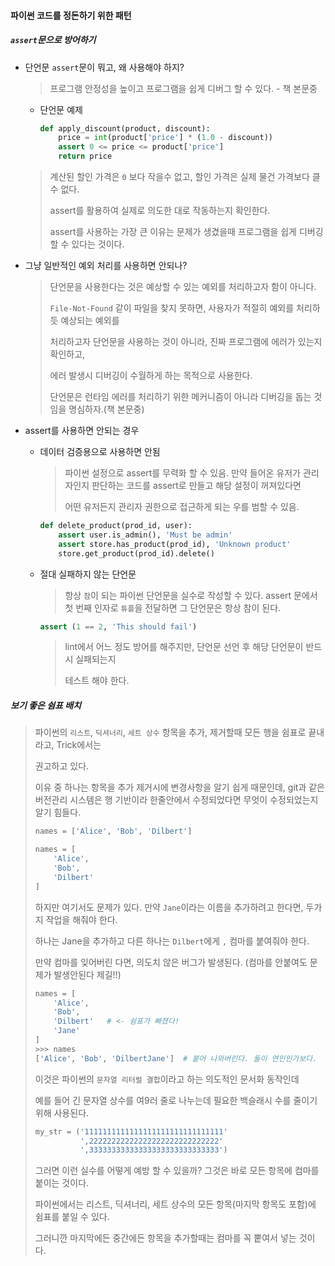 #### 파이썬 코드를 정돈하기 위한 패턴



##### `assert`문으로 방어하기

- 단언문 `assert`문이 뭐고, 왜 사용해야 하지?

  > 프로그램 안정성을 높이고 프로그램을 쉽게 디버그 할 수 있다. - 책 본문중

  - 단언문 예제

    ```python
    def apply_discount(product, discount):
        price = int(product['price'] * (1.0 - discount))
        assert 0 <= price <= product['price']
        return price
    ```

  > 계산된 할인 가격은 `0` 보다 작을수 없고, 할인 가격은 실제 물건 가격보다 클 수 없다.
  >
  > assert를 활용하여 실제로 의도한 대로 작동하는지 확인한다.
  >
  > assert를 사용하는 가장 큰 이유는 문제가 생겼을때 프로그램을 쉽게 디버깅 할 수 있다는 것이다.



- 그냥 일반적인 예외 처리를 사용하면 안되나?

  > 단언문을 사용한다는 것은 예상할 수 있는 예외를 처리하고자 함이 아니다.
  >
  >  `File-Not-Found` 같이 파일을 찾지 못하면, 사용자가 적절히 예외를 처리하듯 예상되는 예외를 
  >
  > 처리하고자 단언문을 사용하는 것이 아니라, 진짜 프로그램에 에러가 있는지 확인하고,
  >
  > 에러 발생시 디버깅이 수월하게 하는 목적으로 사용한다.
  >
  > 단언문은 런타임 에러를 처리하기 위한 메커니즘이 아니라 디버깅을 돕는 것임을 명심하자.(책 본문중)



- assert를 사용하면 안되는 경우

  - 데이터 검증용으로 사용하면 안됨

    > 파이썬 설정으로 assert를 무력화 할 수 있음. 
    > 만약 들어온 유저가 관리자인지 판단하는 코드를 assert로 만들고 해당 설정이 꺼져있다면
    >
    > 어떤 유저든지 관리자 권한으로 접근하게 되는 우를 범할 수 있음.
    
    ```python
    def delete_product(prod_id, user):
        assert user.is_admin(), 'Must be admin'
        assert store.has_product(prod_id), 'Unknown product'
        store.get_product(prod_id).delete()
    ```
    
  - 절대 실패하지 않는 단언문
  
    > 항상 `참`이 되는 파이썬 단언문을 실수로 작성할 수 있다.
    > assert 문에서 첫 번째 인자로 `튜플`을 전달하면 그 단언문은 항상 참이 된다.
  
    ```python
    assert (1 == 2, 'This should fail')
    ```
  
    > lint에서 어느 정도 방어를 해주지만,  단언문 선언 후 해당 단언문이 반드시 실패되는지
    >
    > 테스트 해야 한다.



##### 보기 좋은 쉼표 배치

> 파이썬의 `리스트`, `딕셔너리`, `세트 상수` 항목을 추가, 제거할때 모든 행을 쉼표로 끝내라고, Trick에서는
>
> 권고하고 있다.
>
> 이유 중 하나는 항목을 추가 제거시에 변경사항을 알기 쉽게 때문인데,  git과 같은 버전관리 시스템은 행 기반이라 한줄안에서 수정되었다면 무엇이 수정되었는지 알기 힘들다.
>
> ```python
> names = ['Alice', 'Bob', 'Dilbert']
> 
> names = [
>     'Alice',
>     'Bob',
>     'Dilbert'
> ]
> ```
>
> 하지만 여기서도 문제가 있다. 만약 `Jane`이라는 이름을 추가하려고 한다면, 두가지 작업을 해줘야 한다.
>
> 하나는 Jane을 추가하고 다른 하나는 `Dilbert`에게 `,` 컴마를 붙여줘야 한다.
>
> 만약 컴마를 잊어버린 다면, 의도치 않은 버그가 발생된다. (컴마를 안붙여도 문제가 발생안된다 제길!!)
>
> ```python
> names = [
>     'Alice',
>     'Bob',
>     'Dilbert'   # <- 쉼표가 빠졌다!
>     'Jane'
> ]
> >>> names
> ['Alice', 'Bob', 'DilbertJane']  # 붙어 나와버린다. 둘이 연인인가보다.
> ```
>
> 이것은 파이썬의 `문자열 리터럴 결합`이라고 하는 의도적인 문서화 동작인데
>
> 예를 들어 긴 문자열 상수를 여9러 줄로 나누는데 필요한 백슬래시 수를 줄이기 위해 사용된다.
>
> ```python
> my_str = ('1111111111111111111111111111111'
>           ',22222222222222222222222222222'
>           ',33333333333333333333333333333')
> ```
>
>
> 그러면 이런 실수를 어떻게 예방 할 수 있을까? 그것은 바로 모든 항목에 컴마를 붙이는 것이다.
>
> 파이썬에서는 리스트, 딕셔너리, 세트 상수의 모든 항목(마지막 항목도 포함)에 쉼표를 붙일 수 있다.
>
> 그러니깐 마지막에든 중간에든 항목을 추가할때는 컴마를 꼭 뿥여서 넣는 것이다.
>
> 